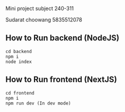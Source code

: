 Mini project subject 240-311

Sudarat choowang 5835512078

## How to Run backend (NodeJS)
```
cd backend
npm i
node index
```

## How to Run frontend (NextJS)
```
cd frontend
npm i
npm run dev (In dev mode)
```
